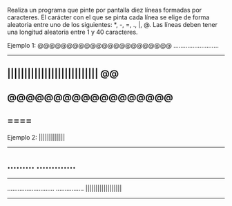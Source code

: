 Realiza un programa que pinte por pantalla diez líneas formadas por caracteres. El carácter con el que se
pinta cada línea se elige de forma aleatoria entre uno de los siguientes: *, -, =, ., |, @. Las líneas deben tener
una longitud aleatoria entre 1 y 40 caracteres.

Ejemplo 1:
@@@@@@@@@@@@@@@@@@@@@@@
..........................
***********
|||||||||||||||||||||||||||
@@
---
@@@@@@@@@@@@@@@@@@
---
====
-------------------

Ejemplo 2:
|||||||||||||
************
.........
.............
--------------------------------------
-----
...........................
................
||||||||||||||||||
***********************